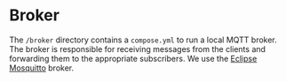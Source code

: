 # Broker

The `/broker` directory contains a `compose.yml` to run a local MQTT broker. The broker is responsible for receiving messages from the clients and forwarding them to the appropriate subscribers. We use the [Eclipse Mosquitto](https://mosquitto.org/) broker.